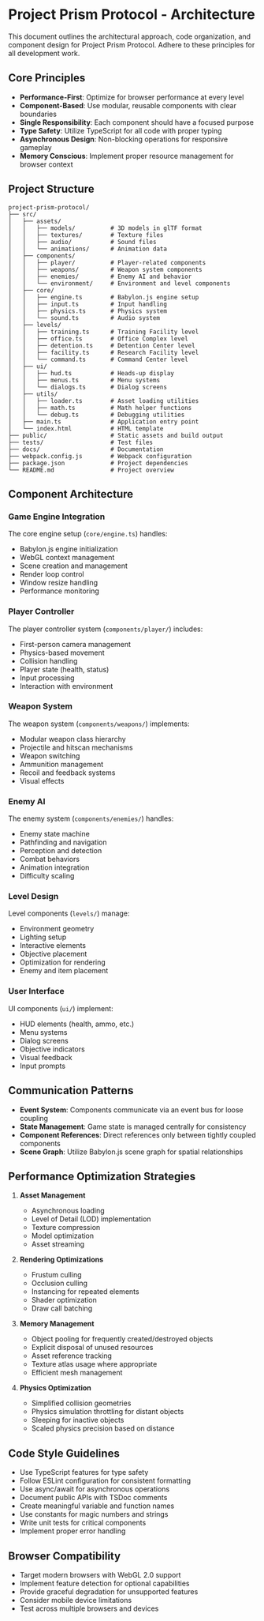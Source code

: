 # Project Prism Protocol - Architecture

This document outlines the architectural approach, code organization, and component design for Project Prism Protocol. Adhere to these principles for all development work.

## Core Principles

- **Performance-First**: Optimize for browser performance at every level
- **Component-Based**: Use modular, reusable components with clear boundaries
- **Single Responsibility**: Each component should have a focused purpose
- **Type Safety**: Utilize TypeScript for all code with proper typing
- **Asynchronous Design**: Non-blocking operations for responsive gameplay
- **Memory Conscious**: Implement proper resource management for browser context

## Project Structure

```
project-prism-protocol/
├── src/
│   ├── assets/
│   │   ├── models/          # 3D models in glTF format
│   │   ├── textures/        # Texture files
│   │   ├── audio/           # Sound files
│   │   └── animations/      # Animation data
│   ├── components/
│   │   ├── player/          # Player-related components
│   │   ├── weapons/         # Weapon system components
│   │   ├── enemies/         # Enemy AI and behavior
│   │   └── environment/     # Environment and level components
│   ├── core/
│   │   ├── engine.ts        # Babylon.js engine setup
│   │   ├── input.ts         # Input handling
│   │   ├── physics.ts       # Physics system
│   │   └── sound.ts         # Audio system
│   ├── levels/
│   │   ├── training.ts      # Training Facility level
│   │   ├── office.ts        # Office Complex level
│   │   ├── detention.ts     # Detention Center level
│   │   ├── facility.ts      # Research Facility level
│   │   └── command.ts       # Command Center level
│   ├── ui/
│   │   ├── hud.ts           # Heads-up display
│   │   ├── menus.ts         # Menu systems
│   │   └── dialogs.ts       # Dialog screens
│   ├── utils/
│   │   ├── loader.ts        # Asset loading utilities
│   │   ├── math.ts          # Math helper functions
│   │   └── debug.ts         # Debugging utilities
│   ├── main.ts              # Application entry point
│   └── index.html           # HTML template
├── public/                  # Static assets and build output
├── tests/                   # Test files
├── docs/                    # Documentation
├── webpack.config.js        # Webpack configuration
├── package.json             # Project dependencies
└── README.md                # Project overview
```

## Component Architecture

### Game Engine Integration

The core engine setup (`core/engine.ts`) handles:
- Babylon.js engine initialization
- WebGL context management
- Scene creation and management
- Render loop control
- Window resize handling
- Performance monitoring

### Player Controller 

The player controller system (`components/player/`) includes:
- First-person camera management
- Physics-based movement
- Collision handling
- Player state (health, status)
- Input processing
- Interaction with environment

### Weapon System

The weapon system (`components/weapons/`) implements:
- Modular weapon class hierarchy
- Projectile and hitscan mechanisms
- Weapon switching
- Ammunition management
- Recoil and feedback systems
- Visual effects

### Enemy AI

The enemy system (`components/enemies/`) handles:
- Enemy state machine
- Pathfinding and navigation
- Perception and detection
- Combat behaviors
- Animation integration
- Difficulty scaling

### Level Design

Level components (`levels/`) manage:
- Environment geometry
- Lighting setup
- Interactive elements
- Objective placement
- Optimization for rendering
- Enemy and item placement

### User Interface

UI components (`ui/`) implement:
- HUD elements (health, ammo, etc.)
- Menu systems
- Dialog screens
- Objective indicators
- Visual feedback
- Input prompts

## Communication Patterns

- **Event System**: Components communicate via an event bus for loose coupling
- **State Management**: Game state is managed centrally for consistency
- **Component References**: Direct references only between tightly coupled components
- **Scene Graph**: Utilize Babylon.js scene graph for spatial relationships

## Performance Optimization Strategies

1. **Asset Management**
   - Asynchronous loading
   - Level of Detail (LOD) implementation
   - Texture compression
   - Model optimization
   - Asset streaming

2. **Rendering Optimizations**
   - Frustum culling
   - Occlusion culling
   - Instancing for repeated elements
   - Shader optimization
   - Draw call batching

3. **Memory Management**
   - Object pooling for frequently created/destroyed objects
   - Explicit disposal of unused resources
   - Asset reference tracking
   - Texture atlas usage where appropriate
   - Efficient mesh management

4. **Physics Optimization**
   - Simplified collision geometries
   - Physics simulation throttling for distant objects
   - Sleeping for inactive objects
   - Scaled physics precision based on distance

## Code Style Guidelines

- Use TypeScript features for type safety
- Follow ESLint configuration for consistent formatting
- Use async/await for asynchronous operations
- Document public APIs with TSDoc comments
- Create meaningful variable and function names
- Use constants for magic numbers and strings
- Write unit tests for critical components
- Implement proper error handling

## Browser Compatibility

- Target modern browsers with WebGL 2.0 support
- Implement feature detection for optional capabilities
- Provide graceful degradation for unsupported features
- Consider mobile device limitations
- Test across multiple browsers and devices
